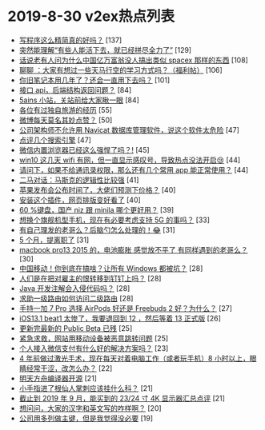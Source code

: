 # 2019-8-30 v2ex热点列表

+ [写程序这么精简真的好吗？](https://www.v2ex.com/t/596413#reply137) [137]
+ [突然能理解“有些人能活下去，就已经拼尽全力了”](https://www.v2ex.com/t/596510#reply129) [129]
+ [话说老有人问为什么中国亿万富翁没人搞出类似 spacex 那样的东西](https://www.v2ex.com/t/596420#reply108) [108]
+ [聊聊 ：大家有想过一些天马行空的学习方式吗？（福利帖）](https://www.v2ex.com/t/596483#reply106) [106]
+ [你旧笔记本用几年了？还会一直用下去吗？](https://www.v2ex.com/t/596562#reply101) [101]
+ [接口 api，后端结构返回问题？](https://www.v2ex.com/t/596421#reply84) [84]
+ [5ains 小站，关站前给大家瞅一眼](https://www.v2ex.com/t/596466#reply84) [84]
+ [各位有过独自旅游的经历](https://www.v2ex.com/t/596503#reply55) [55]
+ [微博每天莫名其妙点赞？](https://www.v2ex.com/t/596407#reply50) [50]
+ [公司架构师不允许用 Navicat 数据库管理软件，说这个软件太危险](https://www.v2ex.com/t/596532#reply47) [47]
+ [点评几个搜索引擎](https://www.v2ex.com/t/596566#reply47) [47]
+ [微信内置浏览器已经这么强悍了吗？!](https://www.v2ex.com/t/596486#reply45) [45]
+ [win10 这几天 wifi 有网，但一直显示感叹号，导致热点没法开启😢](https://www.v2ex.com/t/596399#reply44) [44]
+ [请问下，如果不给通讯录权限，那么还有几个常用 app 能正常使用？](https://www.v2ex.com/t/596456#reply44) [44]
+ [二马对话：马斯克的逻辑性比较强](https://www.v2ex.com/t/596406#reply41) [41]
+ [苹果发布会公布时间了，大佬们预测下价格？](https://www.v2ex.com/t/596550#reply40) [40]
+ [安装这个插件，网页排版变好看了](https://www.v2ex.com/t/596403#reply40) [40]
+ [60 %键盘，国产 niz 跟 minila 哪个更好用？](https://www.v2ex.com/t/596410#reply39) [39]
+ [想换个旗舰机型手机，现在有必要考虑支持 5G 的事吗？](https://www.v2ex.com/t/596404#reply33) [33]
+ [有自己理发的老哥么？后脑勺怎么处理的！😂](https://www.v2ex.com/t/596493#reply31) [31]
+ [5 个月，提离职了](https://www.v2ex.com/t/596446#reply31) [31]
+ [macbook pro13 2015 的，电池膨胀 感觉放不平了 有同样遇到的老哥么？](https://www.v2ex.com/t/596455#reply30) [30]
+ [中国移动！你到底在搞啥？让所有 Windows 都被坑？](https://www.v2ex.com/t/596500#reply28) [28]
+ [人们是在把对雇主的恨转移到钉钉上吗？](https://www.v2ex.com/t/596514#reply28) [28]
+ [Java 开发注解会入侵代码吗？](https://www.v2ex.com/t/596402#reply28) [28]
+ [求助一级路由如何访问二级路由](https://www.v2ex.com/t/596409#reply28) [28]
+ [手持一加 7 Pro 选择 AirPods 好还是 Freebuds 2 好？为什么？](https://www.v2ex.com/t/596526#reply27) [27]
+ [iOS13.1 beat1 太惨了，我要退回到 12 ，然后等着 13 正式版](https://www.v2ex.com/t/596474#reply26) [26]
+ [更新完最新的 Public Beta 已残](https://www.v2ex.com/t/596418#reply25) [25]
+ [紧急求救，网站用移动设备被恶意跳转问题](https://www.v2ex.com/t/596464#reply25) [25]
+ [个人接入微信支付有什么好的解决方案吗？](https://www.v2ex.com/t/596523#reply23) [23]
+ [4 年前做过激光手术，现在每天对着电脑工作（或者玩手机）8 小时以上，眼睛经常干涩，改怎么办？](https://www.v2ex.com/t/596585#reply22) [22]
+ [明天方舟编译器开源](https://www.v2ex.com/t/596515#reply21) [21]
+ [小手指进了根仙人掌刺应该挂什么科？](https://www.v2ex.com/t/596652#reply21) [21]
+ [截止到 2019 年 9 月，能买到的 23/24 寸 4K 显示器汇总点评](https://www.v2ex.com/t/596459#reply21) [21]
+ [想问问，大家的汉字和英文写的咋样啊？](https://www.v2ex.com/t/596434#reply20) [20]
+ [公司用多列做主键，但是我觉得没必要](https://www.v2ex.com/t/596620#reply19) [19]
